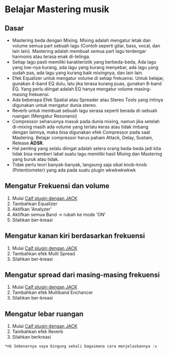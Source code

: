 # Belajar Mastering musik

## Dasar

- Mastering beda dengan Mixing. Mixing adalah mengatur letak dan volume semua part sebuah lagu (Contoh seperti gitar, bass, vocal, dan lain lain). Mastering adalah membuat semua part lagu terdengar harmonis atau terasa enak di-telinga.
- Setiap lagu pasti memiliki karakteristik yang berbeda-beda, Ada lagu yang low-nya kurang, ada lagu yang kurang menyebar, ada lagu yang sudah pas, ada lagu yang kurang baik mixingnya, dan lain lain.
- Efek Equalizer untuk mengatur volume di setiap frekuensi. Untuk belajar, gunakan 4-band EQ dulu, lalu jika terasa kurang puas, gunakan 8-band EQ. Yang perlu diingat adalah EQ hanya mengatur volume masing-masing frekuensi.
- Ada beberapa Efek Spatial atau Spreader atau Stereo Tools yang intinya digunakan untuk mengatur dunia stereo.
- Reverb untuk membuat sebuah lagu serasa seperti berada di-sebuah ruangan (Mengatur Resonansi)
- Compressor seharusnya masuk pada dunia mixing, namun jika setelah di-mixing masih ada volume yang terlalu keras atau tidak imbang dengan lainnya, maka bisa digunakan efek Compressor pada saat Mastering. Belajar compressor harus paham Attack, Delay, Sustain, Release **ADSR**.
- Hal penting yang selalu diingat adalah selera orang beda-beda jadi kita tidak bisa memberi label suatu lagu memiliki hasil Mixing dan Mastering yang buruk atau tidak.
- Tidak perlu teori banyak-banyak, langsung saja sikat knob-knob (Potentiometer) yang ada pada suatu plugin wkwkwkwkwk

## Mengatur Frekuensi dan volume

1. Mulai [Calf plugin dengan JACK](Efek_jack.md)
2. Tambahkan Equalizer
3. Aktifkan 'Analyzer'
4. Aktifkan semua Band -> rubah ke mode 'ON'
5. Silahkan ber-kreasi

## Mengatur kanan kiri berdasarkan frekuensi

1. Mulai [Calf plugin dengan JACK](Efek_jack.md)
2. Tambahkan efek Multi Spread
3. Silahkan ber-kreasi

## Mengatur spread dari masing-masing frekuensi

1. Mulai [Calf plugin dengan JACK](Efek_jack.md)
2. Tambahkan efek Multiband Enchancer
3. Silahkan ber-kreasi

## Mengatur lebar ruangan

1. Mulai [Calf plugin dengan JACK](Efek_jack.md)
2. Tambahkan efek Reverb
3. Silahkan berkreasi

`*nb Sebenarnya saya bingung sekali bagaimana cara menjelaskannya :v`
